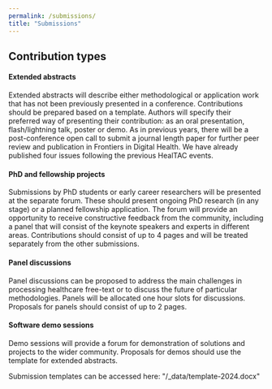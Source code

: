 ```yaml
---
permalink: /submissions/
title: "Submissions"
---
```


<html>
<body>

<h2>Contribution types</h2>
<h4>Extended abstracts</h4>
Extended abstracts will describe either methodological or application work that has not been previously presented in a conference. Contributions should be prepared based on a template. Authors will specify their preferred way of presenting their contribution: as an oral presentation, flash/lightning talk, poster or demo. As in previous years, there will be a post-conference open call to submit a journal length paper for further peer review and publication in Frontiers in Digital Health.  We have already published four issues following the previous HealTAC events.

<h4>PhD and fellowship projects</h4>
Submissions by PhD students or early career researchers will be presented at the separate forum. These should present ongoing PhD research (in any stage) or a planned fellowship application. The forum will provide an opportunity to receive constructive feedback from the community, including a panel that will consist of the keynote speakers and experts in different areas. Contributions should consist of up to 4 pages and will be treated separately from the other submissions.

<h4>Panel discussions</h4>
Panel discussions can be proposed to address the main challenges in processing healthcare free-text or to discuss the future of particular methodologies. Panels will be allocated one hour slots for discussions. Proposals for panels should consist of up to 2 pages.

<h4>Software demo sessions</h4>
Demo sessions will provide a forum for demonstration of solutions and projects to the wider community. Proposals for demos should use the template for extended abstracts.

Submission templates can be accessed here: "/_data/template-2024.docx"

</body>
</html>



